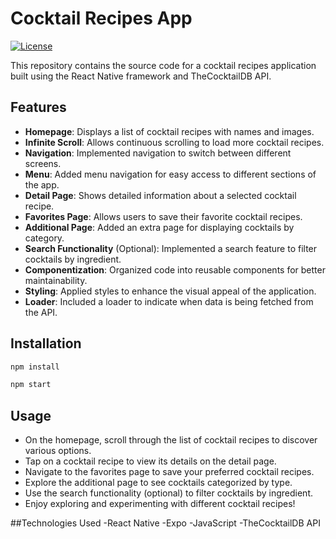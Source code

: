 # Cocktail Recipes App

[![License](https://img.shields.io/badge/License-MIT-blue.svg)](LICENSE)

This repository contains the source code for a cocktail recipes application built using the React Native framework and TheCocktailDB API.

## Features

- **Homepage**: Displays a list of cocktail recipes with names and images.
- **Infinite Scroll**: Allows continuous scrolling to load more cocktail recipes.
- **Navigation**: Implemented navigation to switch between different screens.
- **Menu**: Added menu navigation for easy access to different sections of the app.
- **Detail Page**: Shows detailed information about a selected cocktail recipe.
- **Favorites Page**: Allows users to save their favorite cocktail recipes.
- **Additional Page**: Added an extra page for displaying cocktails by category.
- **Search Functionality** (Optional): Implemented a search feature to filter cocktails by ingredient.
- **Componentization**: Organized code into reusable components for better maintainability.
- **Styling**: Applied styles to enhance the visual appeal of the application.
- **Loader**: Included a loader to indicate when data is being fetched from the API.

## Installation
```bash
npm install
```
```bash
npm start
```
## Usage
- On the homepage, scroll through the list of cocktail recipes to discover various options.
- Tap on a cocktail recipe to view its details on the detail page.
- Navigate to the favorites page to save your preferred cocktail recipes.
- Explore the additional page to see cocktails categorized by type.
- Use the search functionality (optional) to filter cocktails by ingredient.
- Enjoy exploring and experimenting with different cocktail recipes!


##Technologies Used
-React Native
-Expo
-JavaScript
-TheCocktailDB API
